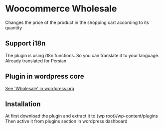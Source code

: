 # Woocommerce Wholesale
Changes the price of the product in the shopping cart according to its quantity

## Support i18n
The plugin is using i18n functions. So you can translate it to your language.
<br/>Already translated for Persian

## Plugin in wordpress core
[See 'Wholesale' in wordpress.org](https://wordpress.org/plugins/wholesale)

## Installation
At first download the plugin and extract it to {wp root}/wp-content/plugins
<br/>Then active it from plugins section in wordpress dashboard
